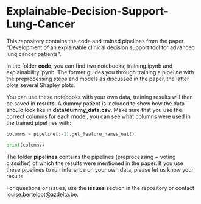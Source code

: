 # Explainable-Decision-Support-Lung-Cancer

This repository contains the code and trained pipelines from the paper "Development of an explainable clinical decision support tool for advanced lung cancer patients".


In the folder **code**, you can find two notebooks; training.ipynb and explainability.ipynb. The former guides you through training a pipeline with the preprocessing steps and models as discussed in the paper, the latter plots several Shapley plots. 

You can use these notebooks with your own data, training results will then be saved in **results**. A dummy patient is included to show how the data should look like in **data/dummy_data.csv**. Make sure that you use the correct columns for each model, you can see what columns were used in the trained pipelines with:

```python
columns = pipeline[:-1].get_feature_names_out()

print(columns)
```


The folder **pipelines** contains the pipelines (preprocessing + voting classifier) of which the results were mentioned in the paper. If you use these pipelines to run inference on your own data, please let us know your results. 

For questions or issues, use the **issues** section in the repository or contact louise.berteloot@azdelta.be. 

